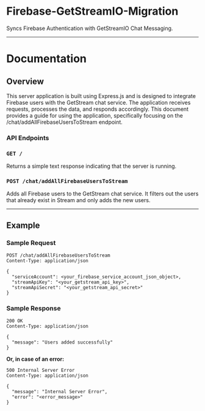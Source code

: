 # Firebase-GetStreamIO-Migration
Syncs Firebase Authentication with GetStreamIO Chat Messaging.

---

# Documentation

## Overview

This server application is built using Express.js and is designed to integrate Firebase users with the GetStream chat service. The application receives requests, processes the data, and responds accordingly. This document provides a guide for using the application, specifically focusing on the /chat/addAllFirebaseUsersToStream endpoint.

### API Endpoints

### `GET /`

Returns a simple text response indicating that the server is running.

### `POST /chat/addAllFirebaseUsersToStream`

Adds all Firebase users to the GetStream chat service. It filters out the users that already exist in Stream and only adds the new users.

---

## Example

### Sample Request

```
POST /chat/addAllFirebaseUsersToStream
Content-Type: application/json

{
  "serviceAccount": <your_firebase_service_account_json_object>,
  "streamApiKey": "<your_getstream_api_key>",
  "streamApiSecret": "<your_getstream_api_secret>"
}
```
### Sample Response

```
200 OK
Content-Type: application/json

{
  "message": "Users added successfully"
}
```

**Or, in case of an error:**

```
500 Internal Server Error
Content-Type: application/json

{
  "message": "Internal Server Error",
  "error": "<error_message>"
}
```
